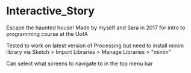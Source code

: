 # Interactive_Story
Escape the haunted house! Made by myself and Sara in 2017 for intro to programming course at the UofA

Tested to work on latest version of Processing but need to install minim library via
Sketch > Import Libraries > Manage Libraries > "minim"

Can select what screens to navigate to in the top menu bar 
